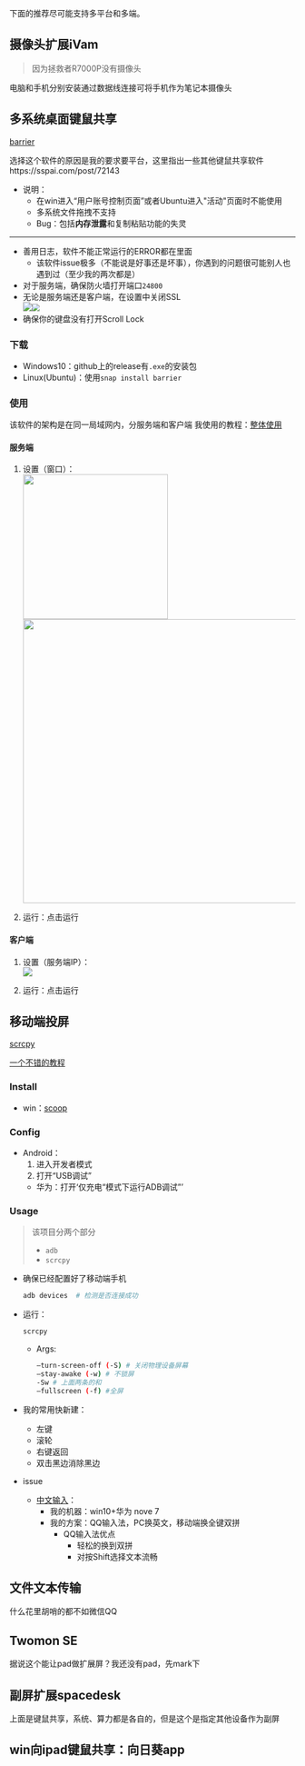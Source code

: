 下面的推荐尽可能支持多平台和多端。

## 摄像头扩展iVam
>因为拯救者R7000P没有摄像头

电脑和手机分别安装通过数据线连接可将手机作为笔记本摄像头

## 多系统桌面键鼠共享
[barrier](https://github.com/debauchee/barrier)

选择这个软件的原因是我的要求要平台，这里指出一些其他键鼠共享软件https://sspai.com/post/72143


+ 说明：
	+ 在win进入“用户账号控制页面”或者Ubuntu进入"活动"页面时不能使用
	+ 多系统文件拖拽不支持
	+ Bug：包括**内存泄露**和复制粘贴功能的失灵

<hr>

+ 善用日志，软件不能正常运行的ERROR都在里面
	+ 该软件issue极多（不能说是好事还是坏事），你遇到的问题很可能别人也遇到过（至少我的两次都是）
+ 对于服务端，确保防火墙打开端口`24800`
+ 无论是服务端还是客户端，在设置中关闭SSL  
	<img src="https://cdn.jsdelivr.net/gh/zweix123/CS-notes@master/resource/misc/设置入口.png" width=“100px”><img src="https://cdn.jsdelivr.net/gh/zweix123/CS-notes@master/resource/misc/SSL选项.png" style="zoom:81%">
+ 确保你的键盘没有打开Scroll Lock

### 下载
+ Windows10：github上的release有`.exe`的安装包
+ Linux(Ubuntu)：使用`snap install barrier`

### 使用

该软件的架构是在同一局域网内，分服务端和客户端
我使用的教程：[整体使用](https://goinglinux.com/articles/UsingSynergyOnLinuxAndWindows_en.htm)

#### 服务端
1. 设置（窗口）：  
	<img src="https://cdn.jsdelivr.net/gh/zweix123/CS-notes@master/resource/misc/设置服务端.png" width="255px"><img src="https://cdn.jsdelivr.net/gh/zweix123/CS-notes@master/resource/misc/设置机器相对位置.png" width="500px">

2. 运行：点击运行

#### 客户端

1. 设置（服务端IP）：  
	![](https://cdn.jsdelivr.net/gh/zweix123/CS-notes@master/resource/misc/客户端设置.png)

2. 运行：点击运行

## 移动端投屏
[scrcpy](https://github.com/Genymobile/scrcpy)  

[一个不错的教程](https://liarrdev.github.io/post/Scrcpy/)

### Install

+ win：[scoop](https://github.com/Genymobile/scrcpy#windows)

### Config

+ Android：
	1. 进入开发者模式
	2. 打开“USB调试”
	+ 华为：打开‘仅充电“模式下运行ADB调试”’

### Usage
>该项目分两个部分
>+ `adb`
>+ `scrcpy`

+ 确保已经配置好了移动端手机
	```bash
	adb devices  # 检测是否连接成功
	```

+ 运行：
	```bash
	scrcpy
	```
	+ Args:
		```bash
		–turn-screen-off (-S) # 关闭物理设备屏幕
		–stay-awake (-w) # 不锁屏
		-Sw # 上面两条的和
		–fullscreen (-f) #全屏
		```

+ 我的常用快新建：
	+ 左键
	+ 滚轮
	+ 右键返回
	+ 双击黑边消除黑边

+ issue
	+ [中文输入](https://github.com/Genymobile/scrcpy/issues/1055)：
		+ 我的机器：win10+华为 nove 7
		+ 我的方案：QQ输入法，PC换英文，移动端换全键双拼
			+ QQ输入法优点
				+ 轻松的换到双拼
				+ 对按Shift选择文本流畅

## 文件文本传输
什么花里胡哨的都不如微信QQ

## Twomon SE
据说这个能让pad做扩展屏？我还没有pad，先mark下

## 副屏扩展spacedesk
上面是键鼠共享，系统、算力都是各自的，但是这个是指定其他设备作为副屏

## win向ipad键鼠共享：向日葵app

